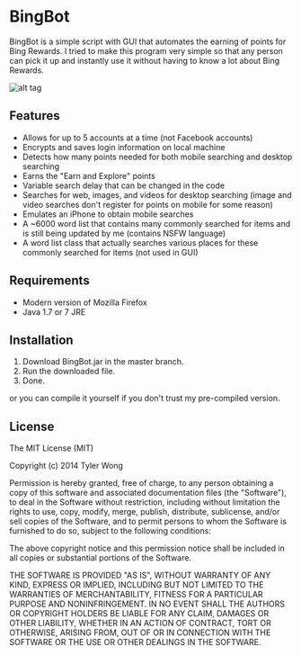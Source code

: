 BingBot
=======

BingBot is a simple script with GUI that automates the earning of points for Bing Rewards. I tried to make this program very simple so that any person can pick it up and instantly use it without having to know a lot about Bing Rewards.

![alt tag](https://raw.github.com/T-Wong/BingBot/master/GUI.png)

## Features
* Allows for up to 5 accounts at a time (not Facebook accounts)
* Encrypts and saves login information on local machine
* Detects how many points needed for both mobile searching and desktop searching
* Earns the "Earn and Explore" points
* Variable search delay that can be changed in the code
* Searches for web, images, and videos for desktop searching (image and video searches don't register for points on mobile for some reason)
* Emulates an iPhone to obtain mobile searches
* A ~6000 word list that contains many commonly searched for items and is still being updated by me (contains NSFW language)
* A word list class that actually searches various places for these commonly searched for items (not used in GUI)

## Requirements
* Modern version of Mozilla Firefox
* Java 1.7 or 7 JRE

## Installation
1. Download BingBot.jar in the master branch.
2. Run the downloaded file.
3. Done.

or you can compile it yourself if you don't trust my pre-compiled version.

## License
The MIT License (MIT)

Copyright (c) 2014 Tyler Wong

Permission is hereby granted, free of charge, to any person obtaining a copy
of this software and associated documentation files (the "Software"), to deal
in the Software without restriction, including without limitation the rights
to use, copy, modify, merge, publish, distribute, sublicense, and/or sell
copies of the Software, and to permit persons to whom the Software is
furnished to do so, subject to the following conditions:

The above copyright notice and this permission notice shall be included in all
copies or substantial portions of the Software.

THE SOFTWARE IS PROVIDED "AS IS", WITHOUT WARRANTY OF ANY KIND, EXPRESS OR
IMPLIED, INCLUDING BUT NOT LIMITED TO THE WARRANTIES OF MERCHANTABILITY,
FITNESS FOR A PARTICULAR PURPOSE AND NONINFRINGEMENT. IN NO EVENT SHALL THE
AUTHORS OR COPYRIGHT HOLDERS BE LIABLE FOR ANY CLAIM, DAMAGES OR OTHER
LIABILITY, WHETHER IN AN ACTION OF CONTRACT, TORT OR OTHERWISE, ARISING FROM,
OUT OF OR IN CONNECTION WITH THE SOFTWARE OR THE USE OR OTHER DEALINGS IN THE
SOFTWARE.